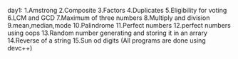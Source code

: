 day1:
1.Amstrong
2.Composite
3.Factors
4.Duplicates
5.Eligibility for voting 
6.LCM and GCD
7.Maximum of three numbers 
8.Multiply and division 
9.mean,median,mode
10.Palindrome
11.Perfect numbers 
12.perfect numbers using oops
13.Random number generating and storing it in an arrary
14.Reverse of a string
15.Sun od digits
(All programs are done using devc++)
